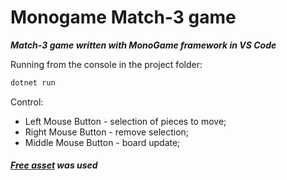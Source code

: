 # Monogame Match-3 game
***Match-3 game written with MonoGame framework in VS Code***

Running from the console in the project folder:
```bash
dotnet run
```

Control:
- Left Mouse Button - selection of pieces to move;
- Right Mouse Button - remove selection;
- Middle Mouse Button - board update;

##### [Free asset](https://assetsdownload.com/free-candy-match-3-assets/) was used
